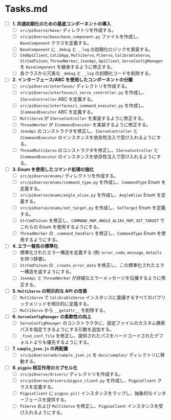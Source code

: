 # Tasks.md

- [ ] **1. 共通初期化のための基底コンポーネントの導入**
    - [ ] `src/pi0servo/base/` ディレクトリを作成する。
    - [ ] `src/pi0servo/base/base_component.py` ファイルを作成し、`BaseComponent` クラスを定義する。
    - [ ] `BaseComponent` に `_debug` と `__log` の初期化ロジックを実装する。
    - [ ] `CmdApiClient`, `CalibApp`, `MultiServo`, `PiServo`, `CalibrableServo`, `StrCmdToJson`, `ThreadWorker`, `JsonApi`, `ApiClient`, `ServoConfigManager` を `BaseComponent` を継承するように修正する。
    - [ ] 各クラスから冗長な `_debug` と `__log` の初期化コードを削除する。

- [ ] **2. インターフェース/ABC を使用したコンポーネントの分離**
    - [ ] `src/pi0servo/interfaces/` ディレクトリを作成する。
    - [ ] `src/pi0servo/interfaces/i_servo_controller.py` を作成し、`IServoController` ABC を定義する。
    - [ ] `src/pi0servo/interfaces/i_command_executor.py` を作成し、`ICommandExecutor` ABC を定義する。
    - [ ] `MultiServo` が `IServoController` を実装するように修正する。
    - [ ] `ThreadWorker` が `ICommandExecutor` を実装するように修正する。
    - [ ] `JsonApi` のコンストラクタを修正し、`IServoController` と `ICommandExecutor` のインスタンスを依存性注入で受け入れるようにする。
    - [ ] `ThreadMultiServo` のコンストラクタを修正し、`IServoController` と `ICommandExecutor` のインスタンスを依存性注入で受け入れるようにする。

- [ ] **3. Enum を使用したコマンド処理の強化**
    - [ ] `src/pi0servo/enums/` ディレクトリを作成する。
    - [ ] `src/pi0servo/enums/command_type.py` を作成し、`CommandType` Enum を定義する。
    - [ ] `src/pi0servo/enums/angle_alias.py` を作成し、`AngleAlias` Enum を定義する。
    - [ ] `src/pi0servo/enums/set_target.py` を作成し、`SetTarget` Enum を定義する。
    - [ ] `StrCmdToJson` を修正し、`COMMAND_MAP`, `ANGLE_ALIAS_MAP`, `SET_TARGET` でこれらの Enum を使用するようにする。
    - [ ] `ThreadWorker` の `_command_handlers` を修正し、`CommandType` Enum を使用するようにする。

- [ ] **4. エラー報告の標準化**
    - [ ] 標準化されたエラー構造を定義する (例: `error_code`, `message`, `details` を持つ辞書)。
    - [ ] `StrCmdToJson` の `_create_error_data` を修正し、この標準化されたエラー構造を返すようにする。
    - [ ] `JsonApi` と `ThreadWorker` が詳細なエラーメッセージを伝播するように修正する。

- [ ] **5. `MultiServo` の明示的な API の改善**
    - [ ] `MultiServo` で `CalibrableServo` インスタンスに委譲するすべてのパブリックメソッドを明示的に定義する。
    - [ ] `MultiServo` から `__getattr__` を削除する。

- [ ] **6. `ServoConfigManager` の柔軟性の向上**
    - [ ] `ServoConfigManager` のコンストラクタに、設定ファイルのカスタム検索パスを指定できるようにする引数を追加する。
    - [ ] `_find_conf_file` を修正し、提供されたパスをハードコードされたデフォルトよりも優先するようにする。

- [ ] **7. `sample_json.js` の再配置**
    - [ ] `src/pi0servo/web/sample_json.js` を `docs/samples/` ディレクトリに移動する。

- [ ] **8. `pigpio` 相互作用のカプセル化**
    - [ ] `src/pi0servo/drivers/` ディレクトリを作成する。
    - [ ] `src/pi0servo/drivers/pigpio_client.py` を作成し、`PigpioClient` クラスを定義する。
    - [ ] `PigpioClient` に `pigpio.pi()` インスタンスをラップし、抽象的なインターフェースを提供する。
    - [ ] `PiServo` および `MultiServo` を修正し、`PigpioClient` インスタンスを受け入れるようにする。
